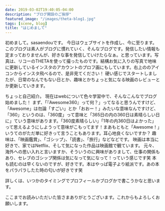 ```yaml
---
date: 2019-03-02T19:40:05-04:00
description: "ブログ開設のご挨拶"
featured_image: "/images/theta-blog1.jpg"
tags: [scene, blog]
title: "はじめまして"
---
```


初めまして。sasaendouです。
今日はウェブサイトを作成し、今に至ります。このブログは素人がブログに慣れていく、そんなブログです。発信したい情報も定まっておりませんが、好きな事を発信していけたらなぁ。と思っています。写真は、リコーのTHETAを使って撮ったものです。結構お気に入りの写真で地味に更新しているインスタのアカウントのプロフ画にもしています。右上ののアイコンからインスタ飛べるので、是非見てください！
硬い感じでスタートしましたが、日常のなんでもない日とか、趣味とかちょっと気になる映画のレビューとか更新していきます。

ちょっと自己紹介。
現在はwebについて色々学習中で、そんなこんなでブログ始めました！
まず、「『Awesome360』って何？」ってなると思うんですけど、「Awesome」は勿論「すごい」とか「おおー！」みたいな意味なんですけど、「360」というのは、「360度」って意味と「365日の内の360日は素晴らしい日に」ていう意味があります。「360度素晴らしい」「1年の内360日はよかった」って思えるようにしようって意味がこもってます！まあもともと「Awesome！」いうてのがただ単に好きって言うこともあります。耳心地良くないですか？
趣味は、「映画鑑賞」、「ゴシップ」、「読書」、「旅行」などなどです。
映画は本当に好きで、家ではNetflix、そして気になった作品は映画館で観ています。
元々、海外への思い入れと言いますか、そういうのに興味がありまして、仕事の関係もあり、セレブのゴシップ関係は気になって気になって！っていう感じです笑
本も読むのは早くないのですが、好きです。本はやっぱ電子より紙派です。あの本をパラパラしたた時の匂いが好きです笑

詳しくは、いつかのタイミングでプロフィールかブログかで書こうかなと思います。

ここまでお読みいただいた皆さまありがとうございます。これからもよろしくお願いします。
